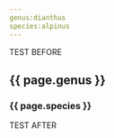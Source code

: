 ```yaml
---
genus:dianthus
species:alpinus
---
```


TEST BEFORE

## {{ page.genus }}
### {{ page.species }}



TEST AFTER
